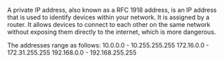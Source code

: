 A private IP address, also known as a RFC 1918 address, is an IP address that is used to identify devices within your network. It is assigned by a router. It allows devices to connect to each other on the same network without exposing them directly to the internet, which is more dangerous.

The addresses range as follows:
10.0.0.0 - 10.255.255.255
172.16.0.0 - 172.31.255.255
192.168.0.0 - 192.168.255.255